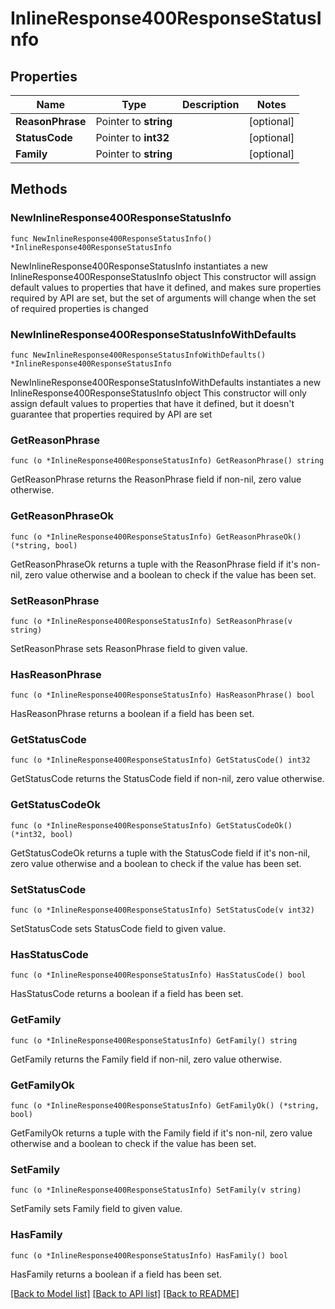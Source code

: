 # InlineResponse400ResponseStatusInfo

## Properties

Name | Type | Description | Notes
------------ | ------------- | ------------- | -------------
**ReasonPhrase** | Pointer to **string** |  | [optional] 
**StatusCode** | Pointer to **int32** |  | [optional] 
**Family** | Pointer to **string** |  | [optional] 


## Methods

### NewInlineResponse400ResponseStatusInfo

`func NewInlineResponse400ResponseStatusInfo() *InlineResponse400ResponseStatusInfo`

NewInlineResponse400ResponseStatusInfo instantiates a new InlineResponse400ResponseStatusInfo object
This constructor will assign default values to properties that have it defined,
and makes sure properties required by API are set, but the set of arguments
will change when the set of required properties is changed

### NewInlineResponse400ResponseStatusInfoWithDefaults

`func NewInlineResponse400ResponseStatusInfoWithDefaults() *InlineResponse400ResponseStatusInfo`

NewInlineResponse400ResponseStatusInfoWithDefaults instantiates a new InlineResponse400ResponseStatusInfo object
This constructor will only assign default values to properties that have it defined,
but it doesn't guarantee that properties required by API are set


### GetReasonPhrase

`func (o *InlineResponse400ResponseStatusInfo) GetReasonPhrase() string`

GetReasonPhrase returns the ReasonPhrase field if non-nil, zero value otherwise.

### GetReasonPhraseOk

`func (o *InlineResponse400ResponseStatusInfo) GetReasonPhraseOk() (*string, bool)`

GetReasonPhraseOk returns a tuple with the ReasonPhrase field if it's non-nil, zero value otherwise
and a boolean to check if the value has been set.

### SetReasonPhrase

`func (o *InlineResponse400ResponseStatusInfo) SetReasonPhrase(v string)`

SetReasonPhrase sets ReasonPhrase field to given value.

### HasReasonPhrase

`func (o *InlineResponse400ResponseStatusInfo) HasReasonPhrase() bool`

HasReasonPhrase returns a boolean if a field has been set.


### GetStatusCode

`func (o *InlineResponse400ResponseStatusInfo) GetStatusCode() int32`

GetStatusCode returns the StatusCode field if non-nil, zero value otherwise.

### GetStatusCodeOk

`func (o *InlineResponse400ResponseStatusInfo) GetStatusCodeOk() (*int32, bool)`

GetStatusCodeOk returns a tuple with the StatusCode field if it's non-nil, zero value otherwise
and a boolean to check if the value has been set.

### SetStatusCode

`func (o *InlineResponse400ResponseStatusInfo) SetStatusCode(v int32)`

SetStatusCode sets StatusCode field to given value.

### HasStatusCode

`func (o *InlineResponse400ResponseStatusInfo) HasStatusCode() bool`

HasStatusCode returns a boolean if a field has been set.


### GetFamily

`func (o *InlineResponse400ResponseStatusInfo) GetFamily() string`

GetFamily returns the Family field if non-nil, zero value otherwise.

### GetFamilyOk

`func (o *InlineResponse400ResponseStatusInfo) GetFamilyOk() (*string, bool)`

GetFamilyOk returns a tuple with the Family field if it's non-nil, zero value otherwise
and a boolean to check if the value has been set.

### SetFamily

`func (o *InlineResponse400ResponseStatusInfo) SetFamily(v string)`

SetFamily sets Family field to given value.

### HasFamily

`func (o *InlineResponse400ResponseStatusInfo) HasFamily() bool`

HasFamily returns a boolean if a field has been set.



[[Back to Model list]](../README.md#documentation-for-models) [[Back to API list]](../README.md#documentation-for-api-endpoints) [[Back to README]](../README.md)

